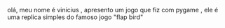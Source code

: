 olá, meu nome é vinicius , apresento um jogo que fiz com pygame , ele é uma replica simples do famoso jogo "flap bird"
